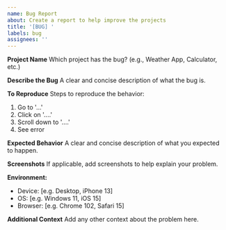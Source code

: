 ```yaml
---
name: Bug Report
about: Create a report to help improve the projects
title: '[BUG] '
labels: bug
assignees: ''
---
```


**Project Name**
Which project has the bug? (e.g., Weather App, Calculator, etc.)

**Describe the Bug**
A clear and concise description of what the bug is.

**To Reproduce**
Steps to reproduce the behavior:
1. Go to '...'
2. Click on '....'
3. Scroll down to '....'
4. See error

**Expected Behavior**
A clear and concise description of what you expected to happen.

**Screenshots**
If applicable, add screenshots to help explain your problem.

**Environment:**
 - Device: [e.g. Desktop, iPhone 13]
 - OS: [e.g. Windows 11, iOS 15]
 - Browser: [e.g. Chrome 102, Safari 15]

**Additional Context**
Add any other context about the problem here.
